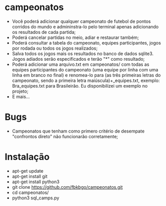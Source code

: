 # campeonatos

* Você poderá adicionar qualquer campeonato de futebol de pontos corridos do mundo e admininstra-lo pelo terminal apenas adicionando os resultados de cada partida;
* Poderá cancelar partidas no meio, adiar e restaurar também;
* Poderá consultar a tabela do campeonato, equipes participantes, jogos por rodada ou todos os jogos realizados;
* Salva todos os jogos mais os resultados no banco de dados sqlite3. Jogos adiados serão especificados e terão "*" como resultado;
* Poderá adicionar uma arquivo.txt em campeonatos/ com todas as equipes participantes do campeonato (uma equipe por linha com uma linha em branco no final) e renomea-lo para (as três primeiras letras do campeonato, sendo a primeira letra maiúscula)+_equipes.txt, exemplo: Bra_equipes.txt para Brasileirão. Eu disponibilizei um exemplo no projeto;
* E mais...

# Bugs

* Campeonatos que tenham como primero critério de desempate "confrontos direto" não funcionarão corretamente;

# Instalação

- apt-get update
- apt-get install git
- apt-get install python3
- git clone https://github.com/fbkbgo/campeonatos.git
- cd campeonatos/
- python3 sql_camps.py
